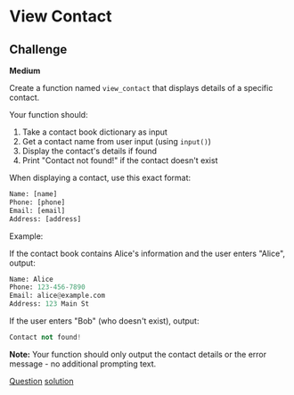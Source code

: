 # View Contact

## Challenge

**Medium**

Create a function named `view_contact` that displays details of a specific contact.

Your function should:

1. Take a contact book dictionary as input
2. Get a contact name from user input (using `input()`)
3. Display the contact's details if found
4. Print "Contact not found!" if the contact doesn't exist

When displaying a contact, use this exact format:

```python
Name: [name]
Phone: [phone]
Email: [email]
Address: [address]
```

Example:

If the contact book contains Alice's information and the user enters "Alice", output:

```python
Name: Alice
Phone: 123-456-7890
Email: alice@example.com
Address: 123 Main St
```

If the user enters "Bob" (who doesn't exist), output:

```python
Contact not found!
```

**Note:** Your function should only output the contact details or the error message - no additional prompting text.

[Question](q.py) [solution](solution.py)